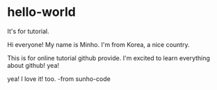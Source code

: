 # hello-world
It's for tutorial.

Hi everyone! My name is Minho.
I'm from Korea, a nice country.

This is for online tutorial github provide.
I'm excited to learn everything about github! yea!

yea! I love it! too.
-from sunho-code

